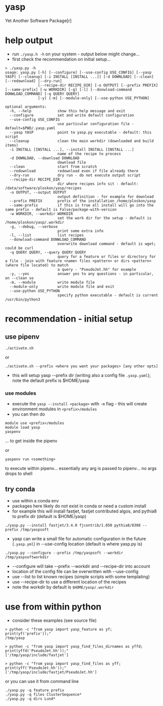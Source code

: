 # yasp

Yet Another Software Package[r]

# help output

- run `./yasp.h -h` on your system - output below might change...
- first check the recommendation on initial setup...

```
> ./yasp.py -h
usage: yasp.py [-h] [--configure] [--use-config USE_CONFIG] [--yasp YASP] [--cleanup] [-i INSTALL [INSTALL ...]] [-d DOWNLOAD] [--clean] [--redownload] [--dry-run]
               [--recipe-dir RECIPE_DIR] [-o OUTPUT] [--prefix PREFIX] [--same-prefix] [-w WORKDIR] [-g] [-l] [--donwload-command DONWLOAD_COMMAND] [-q QUERY QUERY]
               [-y] [-m] [--module-only] [--use-python USE_PYTHON]

optional arguments:
  -h, --help            show this help message and exit
  --configure           set and write default configuration
  --use-config USE_CONFIG
                        use particular configuration file - default=$PWD/.yasp.yaml
  --yasp YASP           point to yasp.py executable - default: this script
  --cleanup             clean the main workdir (downloaded and build items)
  -i INSTALL [INSTALL ...], --install INSTALL [INSTALL ...]
                        name of the recipe to process
  -d DOWNLOAD, --download DOWNLOAD
                        download file
  --clean               start from scratch
  --redownload          redownload even if file already there
  --dry-run             dry run - do not execute output script
  --recipe-dir RECIPE_DIR
                        dir where recipes info sit - default: /data/software/ploskon/yasp/recipes
  -o OUTPUT, --output OUTPUT
                        output definition - for example for download
  --prefix PREFIX       prefix of the installation /home/ploskon/yasp
  --same-prefix         if this is true all install will go into the same prefix - default is False/package-with-version
  -w WORKDIR, --workdir WORKDIR
                        set the work dir for the setup - default is /home/ploskon/yasp/.workdir
  -g, --debug, --verbose
                        print some extra info
  -l, --list            list recipes
  --donwload-command DONWLOAD_COMMAND
                        overwrite download command - default is wget; could be curl
  -q QUERY QUERY, --query QUERY QUERY
                        query for a feature or files or directory for a file - join with feature <name> files <pattern> or dirs <pattern> (where file located) to match
                        a query - "PseudoJet.hh" for example
  -y, --yes             answer yes to any questions - in particular, on --clean so
  -m, --module          write module file
  --module-only         write module file and exit
  --use-python USE_PYTHON
                        specify python executable - default is current /usr/bin/python3
```

# recommendation - initial setup

## use pipenv

```
./activate.sh
```

or 

```
./activate.sh --prefix <where you want your packages> [any other opts]
```

- this will setup yasp --prefix dir (writing also a config file `.yasp.yaml`); note the default prefix is $HOME/yasp

### use modules

- execute the `yasp --install <package>` with `-m` flag - this will create environment modules in `<prefix>/modules`
- you can then do
```
module use <prefix>/modules
module load yasp
yaspenv
``` 
... to get inside the pipenv

or

```
yaspenv run <something>
```

to execute within pipenv... essentially any arg is passed to pipenv... no args drops to shell


## try conda
- use within a conda env
- packages here likely do not exist in conda or need a custom install
- for example this will install fastjet, fastjet contributed algos, and pythia8 to prefix dir (default is $HOME/yasp)

```
./yasp.py --install fastjet/3.4.0 fjcontrib/1.050 pythia8/8308 --prefix /tmp/yaspsoft
```

- yasp can write a small file for automatic configuration in the future (`.yasp.yml`) in --use-config location (default is where yasp.py is)
```
./yasp.py --configure --prefix /tmp/yaspsoft --workdir /tmp/yaspsoftworkdir
```

- --configure will take --prefix --workdir and --recipe-dir into account
- location of the config file can be overwritten with --use-config
- use --list to list known recipes (simple scripts with some templating)
- use --recipe-dir to use a different location of the recipes
- note the workdir by default is `$HOME/yasp/.workdir`

# use from within python

- consider these examples (see source file)

```
> python -c "from yasp import yasp_feature as yf; print(yf('prefix'));" 
/tmp/yasp

> python -c "from yasp import yasp_find_files_dirnames as yffd; print(yffd('PseudoJet.hh'));"
['/tmp/yasp/include/fastjet']

> python -c "from yasp import yasp_find_files as yff; print(yff('PseudoJet.hh'));"
['/tmp/yasp/include/fastjet/PseudoJet.hh']
```

or you can use it from command line

```
./yasp.py -q feature prefix
./yasp.py -q files ClusterSequence*
./yasp.py -q dirs Lund*
```
